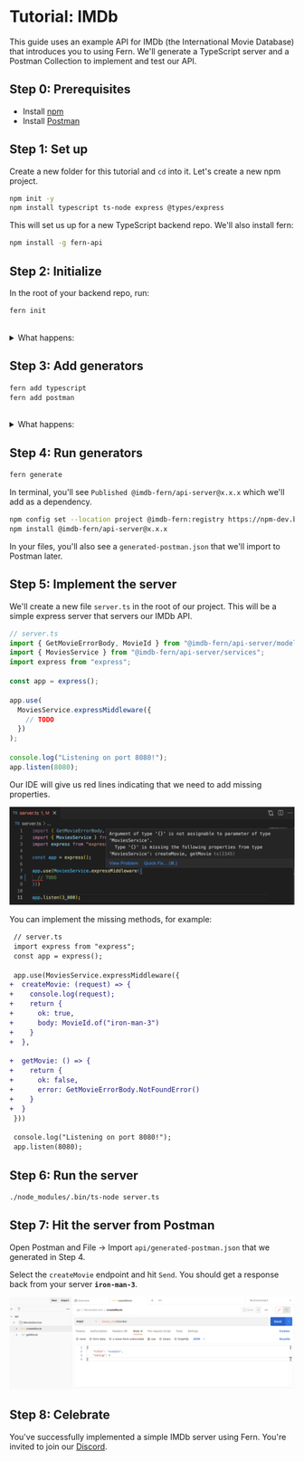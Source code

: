 <!-- markdownlint-disable MD033 -->

# Tutorial: IMDb

This guide uses an example API for IMDb (the International Movie Database) that introduces you to using Fern. We'll generate a TypeScript server and a Postman Collection to implement and test our API.

## Step 0: Prerequisites

- Install [npm](https://docs.npmjs.com/downloading-and-installing-node-js-and-npm)
- Install [Postman](https://www.postman.com/downloads/)

## Step 1: Set up

Create a new folder for this tutorial and `cd` into it. Let's create a new npm project.

```bash
npm init -y
npm install typescript ts-node express @types/express
```

This will set us up for a new TypeScript backend repo. We'll also install fern:

```bash
npm install -g fern-api
```

## Step 2: Initialize

In the root of your backend repo, run:

```bash
fern init
```

<br>
<details>
<summary>What happens:</summary>

This adds an `api` directory with the following content:

```yml
api/
├── src
│   ├── api.yml
└── .fernrc.yml
fern.config.json
```

- [`api.yml`](definition.md#an-example-of-a-fern-api-definition) is an example Fern API Definition for IMDb.
- [`.fernrc.yml`](fernrc.md) is a configuration file local to a single API in your repo.
- [`fern.config.json`](fern-config-json.md) is a configuration file that applies to all APIs in your repo.

</details>

## Step 3: Add generators

```bash
fern add typescript
fern add postman
```

<br>
<details>
<summary>What happens:</summary>

`.fernrc.yml` will now list two generators:

```diff
 name: api
 definition: src
-generators: []
+generators:
+  - name: fernapi/fern-typescript
+    version: 0.0.101
+    generate: true
+    config:
+      mode: server
+  - name: fernapi/fern-postman
+    version: 0.0.6
+    generate:
+      enabled: true
+      output: ./generated-postman.json
```

</details>

## Step 4: Run generators

```bash
fern generate
```

In terminal, you'll see `Published @imdb-fern/api-server@x.x.x` which we'll add as a dependency.

```bash
npm config set --location project @imdb-fern:registry https://npm-dev.buildwithfern.com/
npm install @imdb-fern/api-server@x.x.x
```

In your files, you'll also see a `generated-postman.json` that we'll import to Postman later.

## Step 5: Implement the server

We'll create a new file `server.ts` in the root of our project. This will be a simple express server that servers our IMDb API.

```ts
// server.ts
import { GetMovieErrorBody, MovieId } from "@imdb-fern/api-server/model";
import { MoviesService } from "@imdb-fern/api-server/services";
import express from "express";

const app = express();

app.use(
  MoviesService.expressMiddleware({
    // TODO
  })
);

console.log("Listening on port 8080!");
app.listen(8080);
```

Our IDE will give us red lines indicating that we need to add missing properties.

![server.ts error message](assets/tutorial/server.ts%20error%20message.png)

You can implement the missing methods, for example:

```diff
 // server.ts
 import express from "express";
 const app = express();

 app.use(MoviesService.expressMiddleware({
+  createMovie: (request) => {
+    console.log(request);
+    return {
+      ok: true,
+      body: MovieId.of("iron-man-3")
+    }
+  },

+  getMovie: () => {
+    return {
+      ok: false,
+      error: GetMovieErrorBody.NotFoundError()
+    }
+  }
 }))

 console.log("Listening on port 8080!");
 app.listen(8080);
```

## Step 6: Run the server

```bash
./node_modules/.bin/ts-node server.ts
```

## Step 7: Hit the server from Postman

Open Postman and File -> Import `api/generated-postman.json` that we generated in Step 4.

Select the `createMovie` endpoint and hit `Send`. You should get a response back from your server **`iron-man-3`**.

![postman-testing](assets/tutorial/postman-testing.png)

## Step 8: Celebrate

You've successfully implemented a simple IMDb server using Fern. You're invited to join our [Discord](https://discord.gg/JkkXumPzcG).
